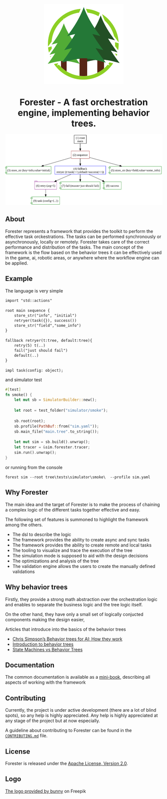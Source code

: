 <p align="center">
    <img width="255" alt="Logo" src="docs/src/pics/logo.png">
</p>
<h1 align="center">Forester - A fast orchestration engine, implementing behavior trees.</h1>


<p align="center">
  <img alt="Visualization of the tree"
       src="docs/src/pics/main.svg">
</p>

## About

Forester represents a framework that provides the toolkit to perform the effective task orckestrations.
The tasks can be performed synchronously or asynchronously, locally or remotely.
Forester takes care of the correct performance and distribution of the tasks.
The main concept of the framework is the flow based on the behavior trees
it can be effectively used in the game, ai, robotic areas, or anywhere where the workflow engine can be applied.

## Example

The language is very simple
```
import "std::actions"

root main sequence {
    store_str("info", "initial")
    retryer(task({}), success())
    store_str("field","some_info")
}

fallback retryer(t:tree, default:tree){
    retry(5) t(..)
    fail("just should fail")
    default(..)
}

impl task(config: object);
```

and simulator test

```rust
#[test]
fn smoke() {
    let mut sb = SimulatorBuilder::new();

    let root = test_folder("simulator/smoke");

    sb.root(root);
    sb.profile(PathBuf::from("sim.yaml"));
    sb.main_file("main.tree".to_string());

    let mut sim = sb.build().unwrap();
    let tracer = &sim.forester.tracer;
    sim.run().unwrap();
}
```

or running from the console

```shell
forest sim --root tree\tests\simulator\smoke\  --profile sim.yaml
```

## Why Forester

The main idea and the target of Forester is to make the process of chaining a complex logic
of the different tasks together effective and easy.

The following set of features is summoned to highlight the framework among the others.

- The dsl to describe the logic
- The framework provides the ability to create async and sync tasks 
- The framework provides the ability to create remote and local tasks
- The tooling to visualize and trace the execution of the tree
- The simulation mode is supposed to aid with the design decisions
- The optimizations and analysis of the tree
- The validation engine allows the users to create the manually defined validations

## Why behavior trees

Firstly, they provide a strong math abstraction over the orchestration logic \
and enables to separate the business logic and the tree logic itself.

On the other hand, they have only a small set of logically conjucted components making the design easier,

Articles that introduce into the basics of the behavior trees
- [Chris Simpson’s Behavior trees for AI: How they work](https://outforafight.wordpress.com/2014/07/15/behaviour-behavior-trees-for-ai-dudes-part-1/)
- [Introduction to behavior trees](https://robohub.org/introduction-to-behavior-trees/)
- [State Machines vs Behavior Trees](https://www.polymathrobotics.com/blog/state-machines-vs-behavior-trees)
 
## Documentation

The common documentation is available as a [mini-book](https://besok.github.io/forester/), describing all aspects of working with the framework

## Contributing

Currently, the project is under active development (there are a lot of blind spots), so any help is highly appreciated.
Any help is highly appreciated at any stage of the project but at now especially.

A guideline about contributing to Forester can be found in the
[`CONTRIBUTING.md`](CONTRIBUTING.md) file.

## License

Forester is released under the [Apache License, Version 2.0](LICENSE).

## Logo

<a href="https://www.freepik.com/free-vector/logo-with-abstract-tree_29192741.htm#from_view=detail_alsolike">The logo provided by bunny</a> on Freepik


